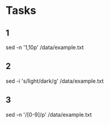 # Tasks

## 1
sed -n '1,10p' /data/example.txt 
## 2
sed -i 's/light/dark/g' /data/example.txt 
## 3
sed -n '/[0-9]/p' /data/example.txt